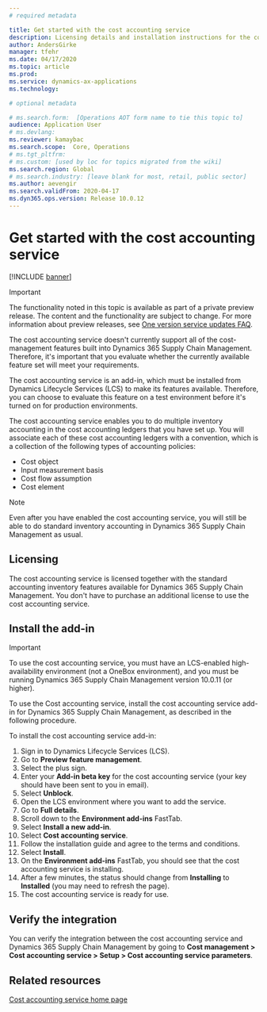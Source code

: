 ```yaml
---
# required metadata

title: Get started with the cost accounting service
description: Licensing details and installation instructions for the cost accounting service
author: AndersGirke
manager: tfehr
ms.date: 04/17/2020
ms.topic: article
ms.prod: 
ms.service: dynamics-ax-applications
ms.technology: 

# optional metadata

# ms.search.form:  [Operations AOT form name to tie this topic to]
audience: Application User
# ms.devlang: 
ms.reviewer: kamaybac
ms.search.scope:  Core, Operations
# ms.tgt_pltfrm: 
# ms.custom: [used by loc for topics migrated from the wiki]
ms.search.region: Global
# ms.search.industry: [leave blank for most, retail, public sector]
ms.author: aevengir
ms.search.validFrom: 2020-04-17
ms.dyn365.ops.version: Release 10.0.12
---
```


# Get started with the cost accounting service

[!INCLUDE [banner](../includes/banner.md)]

> [!IMPORTANT]
> The functionality noted in this topic is available as part of a private preview release. The content and the functionality are subject to change. For more information about preview releases, see [One version service updates FAQ](../../fin-ops-core/fin-ops/get-started/one-version.md).

The cost accounting service doesn't currently support all of the cost-management features built into Dynamics 365 Supply Chain Management. Therefore, it's important that you evaluate whether the currently available feature set will meet your requirements.

The cost accounting service is an add-in, which must be installed from Dynamics Lifecycle Services (LCS) to make its features available. Therefore, you can choose to evaluate this feature on a test environment before it's turned on for production environments.

The cost accounting service enables you to do multiple inventory accounting in the cost accounting ledgers that you have set up. You will associate each of these cost accounting ledgers with a convention, which is a collection of the following types of accounting policies:

- Cost object
- Input measurement basis
- Cost flow assumption
- Cost element

> [!NOTE]
> Even after you have enabled the cost accounting service, you will still be able to do standard inventory accounting in Dynamics 365 Supply Chain Management as usual.

## Licensing

The cost accounting service is licensed together with the standard accounting inventory features available for Dynamics 365 Supply Chain Management. You don't have to purchase an additional license to use the cost accounting service.

## Install the add-in

> [!IMPORTANT]
> To use the cost accounting service, you must have an LCS-enabled high-availability environment (not a OneBox environment), and you must be running Dynamics 365 Supply Chain Management version 10.0.11 (or higher).

To use the Cost accounting service, install the cost accounting service add-in for Dynamics 365 Supply Chain Management, as described in the following procedure.

To install the cost accounting service add-in:

1. Sign in to Dynamics Lifecycle Services (LCS).
1. Go to **Preview feature management**.
1. Select the plus sign.
1. Enter your **Add-in beta key** for the cost accounting service (your key should have been sent to you in email).
1. Select **Unblock**.
1. Open the LCS environment where you want to add the service.
1. Go to **Full details**.
1. Scroll down to the **Environment add-ins** FastTab.
1. Select **Install a new add-in**.
1. Select **Cost accounting service**.
1. Follow the installation guide and agree to the terms and conditions.
1. Select **Install**.
1. On the **Environment add-ins** FastTab, you should see that the cost accounting service is installing.
1. After a few minutes, the status should change from **Installing** to **Installed** (you may need to refresh the page). 
1. The cost accounting service is ready for use.

## Verify the integration

You can verify the integration between the cost accounting service and Dynamics 365 Supply Chain Management by going to **Cost management > Cost accounting service > Setup > Cost accounting service parameters**.

## Related resources

[Cost accounting service home page](cost-accounting-service-home.md)